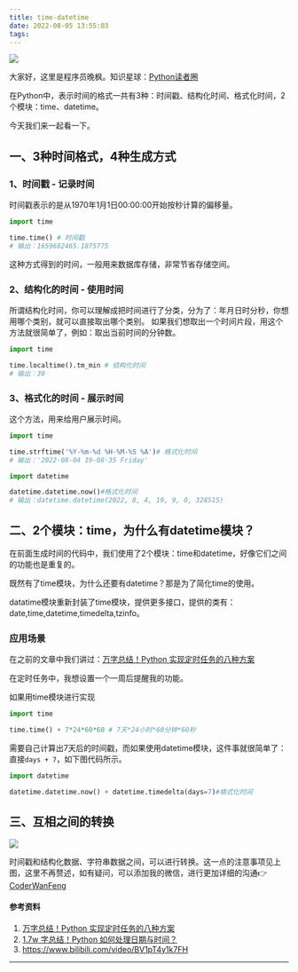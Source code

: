 ```yaml
---
title: time-datetime
date: 2022-08-05 13:55:03
tags:
---
```

![](https://www.python-office.com/api/img-cdn/pro-python/time-datetime/cover.jpg)

大家好，这里是程序员晚枫。知识星球：[Python读者圈](https://mp.weixin.qq.com/s/cKPXrt2i_kcRZ4MP7nxSiQ)

在Python中，表示时间的格式一共有3种：时间戳、结构化时间、格式化时间，2个模块：time、datetime。

今天我们来一起看一下。

## 一、3种时间格式，4种生成方式

### 1、时间戳 - 记录时间

时间戳表示的是从1970年1月1日00:00:00开始按秒计算的偏移量。

```python
import time

time.time() # 时间戳
# 输出：1659682465.1875775
```
这种方式得到的时间，一般用来数据库存储，非常节省存储空间。

### 2、结构化的时间 - 使用时间


所谓结构化时间，你可以理解成把时间进行了分类，分为了：年月日时分秒，你想用哪个类别，就可以直接取出哪个类别。
如果我们想取出一个时间片段，用这个方法就很简单了，例如：取出当前时间的分钟数。

```python
import time

time.localtime().tm_min # 结构化时间
# 输出：30
```



### 3、格式化的时间 - 展示时间

这个方法，用来给用户展示时间。

```python
import time

time.strftime('%Y-%m-%d %H-%M-%S %A')# 格式化时间
# 输出：'2022-08-04 19-08-35 Friday'

import datetime

datetime.datetime.now()#格式化时间
# 输出：datetime.datetime(2022, 8, 4, 19, 9, 0, 328515)
```


## 二、2个模块：time，为什么有datetime模块？

在前面生成时间的代码中，我们使用了2个模块：time和datetime，好像它们之间的功能也是重复的。

既然有了time模块，为什么还要有datetime？那是为了简化time的使用。

datatime模块重新封装了time模块，提供更多接口，提供的类有：date,time,datetime,timedelta,tzinfo。

### 应用场景
在之前的文章中我们讲过：[万字总结！Python 实现定时任务的八种方案](https://mp.weixin.qq.com/s/jWWQyWr6Y3PnFJ2slcK2Xw)

在定时任务中，我想设置一个一周后提醒我的功能。

如果用time模块进行实现
```python
import time

time.time() + 7*24*60*60 # 7天*24小时*60分钟*60秒
```
需要自己计算出7天后的时间戳，而如果使用datetime模块，这件事就很简单了：直接``days + 7``，如下图代码所示。
```python
import datetime

datetime.datetime.now() + datetime.timedelta(days=7)#格式化时间
```


## 三、互相之间的转换

![](https://www.python-office.com/api/img-cdn/pro-python/time-datetime/convert.jpg)

时间戳和结构化数据、字符串数据之间，可以进行转换。这一点的注意事项见上图，这里不再赘述，如有疑问，可以添加我的微信，进行更加详细的沟通👉[CoderWanFeng](https://mp.weixin.qq.com/s/5eFJcon_yA0zdqjnxbSR1w)

#### 参考资料
1. [万字总结！Python 实现定时任务的八种方案](https://mp.weixin.qq.com/s/jWWQyWr6Y3PnFJ2slcK2Xw)
2. [1.7w 字总结！Python 如何处理日期与时间？](https://mp.weixin.qq.com/s/8vLnORTr8oMU9rMMf3hzLw)
3. https://www.bilibili.com/video/BV1pT4y1k7FH
-----

